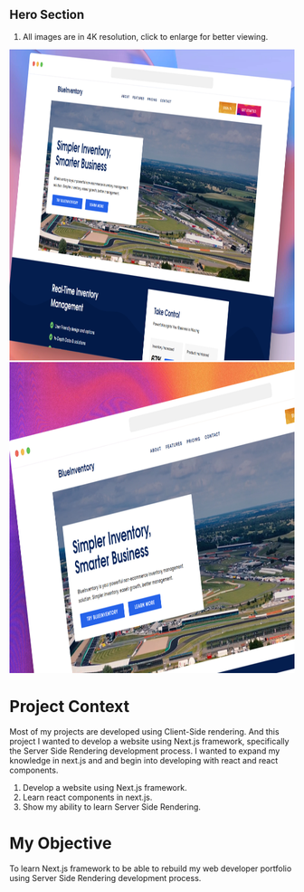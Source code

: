 ## Hero Section

1. All images are in 4K resolution, click to enlarge for better viewing.

<img src="public/img/screenshots/BlueInventory-Inventory-Management-Software.jpg" width="1080px" height="550px">
<img src="public/img/screenshots/BlueInventory-Inventory-Management-Software (2).jpg" width="1080px" height="550px">

# Project Context
Most of my projects are developed using Client-Side rendering. And this project I wanted to develop a website using Next.js framework, specifically the Server Side Rendering development process. I wanted to expand my knowledge in next.js and and begin into developing with react and react components.

1. Develop a website using Next.js framework.
2. Learn react components in next.js.
3. Show my ability to learn Server Side Rendering.

# My Objective
To learn Next.js framework to be able to rebuild my web developer portfolio using Server Side Rendering development process.
